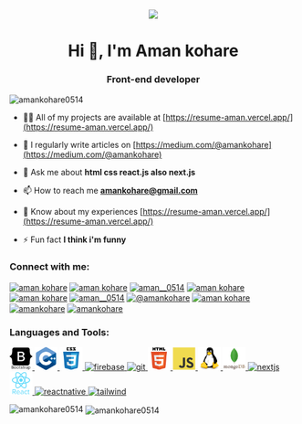 <div align="center">
<img src="https://resume-aman.vercel.app/assets/images/profile-image.jpg" align="center" style="width: 100% height="90%" />
</div>  
  
<h1 align="center">Hi 👋, I'm Aman kohare</h1>
<h3 align="center">Front-end developer</h3>

<p align="left"> <img src="https://komarev.com/ghpvc/?username=amankohare0514&label=Profile%20views&color=0e75b6&style=flat" alt="amankohare0514" /> </p>

- 👨‍💻 All of my projects are available at [https://resume-aman.vercel.app/](https://resume-aman.vercel.app/)

- 📝 I regularly write articles on [https://medium.com/@amankohare](https://medium.com/@amankohare)

- 💬 Ask me about **html css react.js also next.js**

- 📫 How to reach me **amankohare@gmail.com**

- 📄 Know about my experiences [https://resume-aman.vercel.app/](https://resume-aman.vercel.app/)

- ⚡ Fun fact **I think i'm funny**


<h3 align="left">Connect with me:</h3>
<p align="left">
<a href="https://codepen.io/aman kohare" target="blank"><img align="center" src="https://raw.githubusercontent.com/rahuldkjain/github-profile-readme-generator/master/src/images/icons/Social/codepen.svg" alt="aman kohare" height="30" width="40" /></a>
<a href="https://dev.to/aman kohare" target="blank"><img align="center" src="https://raw.githubusercontent.com/rahuldkjain/github-profile-readme-generator/master/src/images/icons/Social/devto.svg" alt="aman kohare" height="30" width="40" /></a>
<a href="https://twitter.com/aman__0514" target="blank"><img align="center" src="https://raw.githubusercontent.com/rahuldkjain/github-profile-readme-generator/master/src/images/icons/Social/twitter.svg" alt="aman__0514" height="30" width="40" /></a>
<a href="https://linkedin.com/in/aman kohare" target="blank"><img align="center" src="https://raw.githubusercontent.com/rahuldkjain/github-profile-readme-generator/master/src/images/icons/Social/linked-in-alt.svg" alt="aman kohare" height="30" width="40" /></a>
<a href="https://fb.com/aman kohare" target="blank"><img align="center" src="https://raw.githubusercontent.com/rahuldkjain/github-profile-readme-generator/master/src/images/icons/Social/facebook.svg" alt="aman kohare" height="30" width="40" /></a>
<a href="https://instagram.com/aman__0514" target="blank"><img align="center" src="https://raw.githubusercontent.com/rahuldkjain/github-profile-readme-generator/master/src/images/icons/Social/instagram.svg" alt="aman__0514" height="30" width="40" /></a>
<a href="https://medium.com/@amankohare" target="blank"><img align="center" src="https://raw.githubusercontent.com/rahuldkjain/github-profile-readme-generator/master/src/images/icons/Social/medium.svg" alt="@amankohare" height="30" width="40" /></a>
<a href="https://www.youtube.com/c/aman kohare" target="blank"><img align="center" src="https://raw.githubusercontent.com/rahuldkjain/github-profile-readme-generator/master/src/images/icons/Social/youtube.svg" alt="aman kohare" height="30" width="40" /></a>
<a href="https://www.hackerrank.com/amankohare" target="blank"><img align="center" src="https://raw.githubusercontent.com/rahuldkjain/github-profile-readme-generator/master/src/images/icons/Social/hackerrank.svg" alt="amankohare" height="30" width="40" /></a>
<a href="https://www.leetcode.com/amankohare" target="blank"><img align="center" src="https://raw.githubusercontent.com/rahuldkjain/github-profile-readme-generator/master/src/images/icons/Social/leet-code.svg" alt="amankohare" height="30" width="40" /></a>
</p>

<h3 align="left">Languages and Tools:</h3>
<p align="left"> <a href="https://getbootstrap.com" target="_blank" rel="noreferrer"> <img src="https://raw.githubusercontent.com/devicons/devicon/master/icons/bootstrap/bootstrap-plain-wordmark.svg" alt="bootstrap" width="40" height="40"/> </a> <a href="https://www.w3schools.com/cpp/" target="_blank" rel="noreferrer"> <img src="https://raw.githubusercontent.com/devicons/devicon/master/icons/cplusplus/cplusplus-original.svg" alt="cplusplus" width="40" height="40"/> </a> <a href="https://www.w3schools.com/css/" target="_blank" rel="noreferrer"> <img src="https://raw.githubusercontent.com/devicons/devicon/master/icons/css3/css3-original-wordmark.svg" alt="css3" width="40" height="40"/> </a> <a href="https://firebase.google.com/" target="_blank" rel="noreferrer"> <img src="https://www.vectorlogo.zone/logos/firebase/firebase-icon.svg" alt="firebase" width="40" height="40"/> </a> <a href="https://git-scm.com/" target="_blank" rel="noreferrer"> <img src="https://www.vectorlogo.zone/logos/git-scm/git-scm-icon.svg" alt="git" width="40" height="40"/> </a> <a href="https://www.w3.org/html/" target="_blank" rel="noreferrer"> <img src="https://raw.githubusercontent.com/devicons/devicon/master/icons/html5/html5-original-wordmark.svg" alt="html5" width="40" height="40"/> </a> <a href="https://developer.mozilla.org/en-US/docs/Web/JavaScript" target="_blank" rel="noreferrer"> <img src="https://raw.githubusercontent.com/devicons/devicon/master/icons/javascript/javascript-original.svg" alt="javascript" width="40" height="40"/> </a> <a href="https://www.linux.org/" target="_blank" rel="noreferrer"> <img src="https://raw.githubusercontent.com/devicons/devicon/master/icons/linux/linux-original.svg" alt="linux" width="40" height="40"/> </a> <a href="https://www.mongodb.com/" target="_blank" rel="noreferrer"> <img src="https://raw.githubusercontent.com/devicons/devicon/master/icons/mongodb/mongodb-original-wordmark.svg" alt="mongodb" width="40" height="40"/> </a> <a href="https://nextjs.org/" target="_blank" rel="noreferrer"> <img src="https://cdn.worldvectorlogo.com/logos/nextjs-2.svg" alt="nextjs" width="40" height="40"/> </a> <a href="https://reactjs.org/" target="_blank" rel="noreferrer"> <img src="https://raw.githubusercontent.com/devicons/devicon/master/icons/react/react-original-wordmark.svg" alt="react" width="40" height="40"/> </a> <a href="https://reactnative.dev/" target="_blank" rel="noreferrer"> <img src="https://reactnative.dev/img/header_logo.svg" alt="reactnative" width="40" height="40"/> </a> <a href="https://tailwindcss.com/" target="_blank" rel="noreferrer"> <img src="https://www.vectorlogo.zone/logos/tailwindcss/tailwindcss-icon.svg" alt="tailwind" width="40" height="40"/> </a> </p>

<p><img align="left" src="https://github-readme-stats.vercel.app/api/top-langs?username=amankohare0514&show_icons=true&locale=en&layout=compact" alt="amankohare0514" /></p>

<p>&nbsp;<img align="center" src="https://github-readme-stats.vercel.app/api?username=amankohare0514&show_icons=true&locale=en" alt="amankohare0514" /></p>

